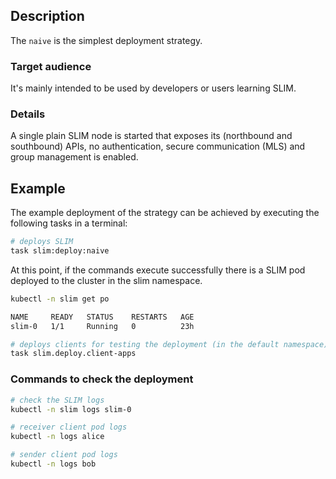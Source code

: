 ## Description

The `naive` is the simplest deployment strategy. 

### Target audience
 It's mainly intended to be used by developers or users learning SLIM. 

### Details
A single plain SLIM node is started that exposes its (northbound and southbound) APIs, no authentication, secure communication (MLS) and group management is enabled.

## Example

The example deployment of the strategy can be achieved by executing the following tasks in a terminal:


``` bash
# deploys SLIM
task slim:deploy:naive
```

At this point, if the commands execute successfully there is a SLIM pod deployed to the cluster in the slim namespace.

``` bash
kubectl -n slim get po

NAME     READY   STATUS    RESTARTS   AGE
slim-0   1/1     Running   0          23h
```


``` bash
# deploys clients for testing the deployment (in the default namespace)
task slim.deploy.client-apps
```


### Commands to check the deployment

```bash
# check the SLIM logs
kubectl -n slim logs slim-0

# receiver client pod logs
kubectl -n logs alice

# sender client pod logs
kubectl -n logs bob







